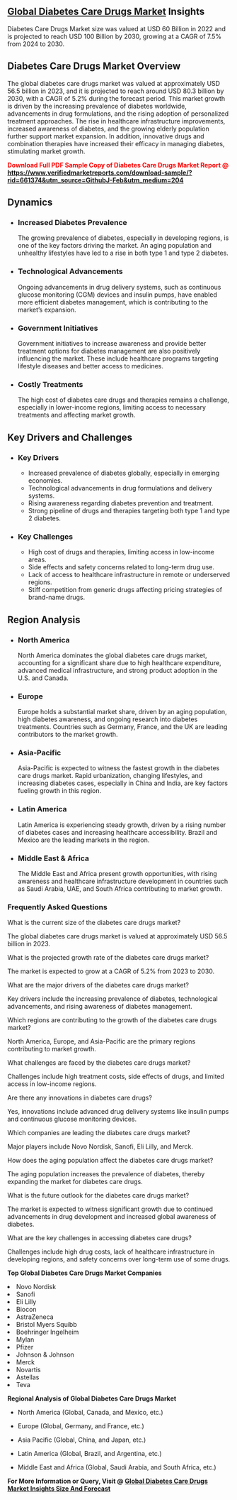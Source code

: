<h2><a href="https://www.verifiedmarketreports.com/download-sample/?rid=661374&amp;utm_source=GithubJ&amp;utm_medium=204" target="_blank">Global Diabetes Care Drugs Market</a> Insights</h2><p>Diabetes Care Drugs Market size was valued at USD 60 Billion in 2022 and is projected to reach USD 100 Billion by 2030, growing at a CAGR of 7.5% from 2024 to 2030.</p><p> <h2>Diabetes Care Drugs Market Overview</h2> <p>The global diabetes care drugs market was valued at approximately USD 56.5 billion in 2023, and it is projected to reach around USD 80.3 billion by 2030, with a CAGR of 5.2% during the forecast period. This market growth is driven by the increasing prevalence of diabetes worldwide, advancements in drug formulations, and the rising adoption of personalized treatment approaches. The rise in healthcare infrastructure improvements, increased awareness of diabetes, and the growing elderly population further support market expansion. In addition, innovative drugs and combination therapies have increased their efficacy in managing diabetes, stimulating market growth.</p> <p><strong><p><span class=""><span style="color: #ff0000;"><strong>Download Full PDF Sample Copy of Diabetes Care Drugs Market Report</strong> @ </span><a href="https://www.verifiedmarketreports.com/download-sample/?rid=661374&amp;utm_source=GithubJ-Feb&amp;utm_medium=204" target="_blank">https://www.verifiedmarketreports.com/download-sample/?rid=661374&amp;utm_source=GithubJ-Feb&amp;utm_medium=204</a></span></p></strong></p> <h2>Dynamics</h2> <ul> <li><h3>Increased Diabetes Prevalence</h3><p>The growing prevalence of diabetes, especially in developing regions, is one of the key factors driving the market. An aging population and unhealthy lifestyles have led to a rise in both type 1 and type 2 diabetes.</p></li> <li><h3>Technological Advancements</h3><p>Ongoing advancements in drug delivery systems, such as continuous glucose monitoring (CGM) devices and insulin pumps, have enabled more efficient diabetes management, which is contributing to the market’s expansion.</p></li> <li><h3>Government Initiatives</h3><p>Government initiatives to increase awareness and provide better treatment options for diabetes management are also positively influencing the market. These include healthcare programs targeting lifestyle diseases and better access to medicines.</p></li> <li><h3>Costly Treatments</h3><p>The high cost of diabetes care drugs and therapies remains a challenge, especially in lower-income regions, limiting access to necessary treatments and affecting market growth.</p></li> </ul> <h2>Key Drivers and Challenges</h2> <ul> <li><h3>Key Drivers</h3> <ul> <li>Increased prevalence of diabetes globally, especially in emerging economies.</li> <li>Technological advancements in drug formulations and delivery systems.</li> <li>Rising awareness regarding diabetes prevention and treatment.</li> <li>Strong pipeline of drugs and therapies targeting both type 1 and type 2 diabetes.</li> </ul> </li> <li><h3>Key Challenges</h3> <ul> <li>High cost of drugs and therapies, limiting access in low-income areas.</li> <li>Side effects and safety concerns related to long-term drug use.</li> <li>Lack of access to healthcare infrastructure in remote or underserved regions.</li> <li>Stiff competition from generic drugs affecting pricing strategies of brand-name drugs.</li> </ul> </li> </ul> <h2>Region Analysis</h2> <ul> <li><h3>North America</h3><p>North America dominates the global diabetes care drugs market, accounting for a significant share due to high healthcare expenditure, advanced medical infrastructure, and strong product adoption in the U.S. and Canada.</p></li> <li><h3>Europe</h3><p>Europe holds a substantial market share, driven by an aging population, high diabetes awareness, and ongoing research into diabetes treatments. Countries such as Germany, France, and the UK are leading contributors to the market growth.</p></li> <li><h3>Asia-Pacific</h3><p>Asia-Pacific is expected to witness the fastest growth in the diabetes care drugs market. Rapid urbanization, changing lifestyles, and increasing diabetes cases, especially in China and India, are key factors fueling growth in this region.</p></li> <li><h3>Latin America</h3><p>Latin America is experiencing steady growth, driven by a rising number of diabetes cases and increasing healthcare accessibility. Brazil and Mexico are the leading markets in the region.</p></li> <li><h3>Middle East & Africa</h3><p>The Middle East and Africa present growth opportunities, with rising awareness and healthcare infrastructure development in countries such as Saudi Arabia, UAE, and South Africa contributing to market growth.</p></li> </ul> <h3>Frequently Asked Questions</h3> <p>What is the current size of the diabetes care drugs market?</p> <p>The global diabetes care drugs market is valued at approximately USD 56.5 billion in 2023.</p> <p>What is the projected growth rate of the diabetes care drugs market?</p> <p>The market is expected to grow at a CAGR of 5.2% from 2023 to 2030.</p> <p>What are the major drivers of the diabetes care drugs market?</p> <p>Key drivers include the increasing prevalence of diabetes, technological advancements, and rising awareness of diabetes management.</p> <p>Which regions are contributing to the growth of the diabetes care drugs market?</p> <p>North America, Europe, and Asia-Pacific are the primary regions contributing to market growth.</p> <p>What challenges are faced by the diabetes care drugs market?</p> <p>Challenges include high treatment costs, side effects of drugs, and limited access in low-income regions.</p> <p>Are there any innovations in diabetes care drugs?</p> <p>Yes, innovations include advanced drug delivery systems like insulin pumps and continuous glucose monitoring devices.</p> <p>Which companies are leading the diabetes care drugs market?</p> <p>Major players include Novo Nordisk, Sanofi, Eli Lilly, and Merck.</p> <p>How does the aging population affect the diabetes care drugs market?</p> <p>The aging population increases the prevalence of diabetes, thereby expanding the market for diabetes care drugs.</p> <p>What is the future outlook for the diabetes care drugs market?</p> <p>The market is expected to witness significant growth due to continued advancements in drug development and increased global awareness of diabetes.</p> <p>What are the key challenges in accessing diabetes care drugs?</p> <p>Challenges include high drug costs, lack of healthcare infrastructure in developing regions, and safety concerns over long-term use of some drugs.</p> </p><p><strong>Top Global Diabetes Care Drugs Market Companies</strong></p><div data-test-id=""><p><li>Novo Nordisk</li><li> Sanofi</li><li> Eli Lilly</li><li> Biocon</li><li> AstraZeneca</li><li> Bristol Myers Squibb</li><li> Boehringer Ingelheim</li><li> Mylan</li><li> Pfizer</li><li> Johnson & Johnson</li><li> Merck</li><li> Novartis</li><li> Astellas</li><li> Teva</li></p><div><strong>Regional Analysis of&nbsp;Global Diabetes Care Drugs Market</strong></div><ul><li dir="ltr"><p dir="ltr">North America&nbsp;(Global, Canada, and Mexico, etc.)</p></li><li dir="ltr"><p dir="ltr">Europe (Global, Germany, and France, etc.)</p></li><li dir="ltr"><p dir="ltr">Asia Pacific&nbsp;(Global, China, and Japan, etc.)</p></li><li dir="ltr"><p dir="ltr">Latin America&nbsp;(Global, Brazil, and Argentina, etc.)</p></li><li dir="ltr">Middle East and Africa&nbsp;(Global, Saudi Arabia, and South Africa, etc.)</li></ul><p><strong>For More Information or Query, Visit @&nbsp;</strong><strong><a href="https://www.verifiedmarketreports.com/product/diabetes-care-drugs-market/?utm_source=GithubJ&amp;utm_medium=204" target="_blank">Global Diabetes Care Drugs Market Insights Size And Forecast</a></strong></p></div>
